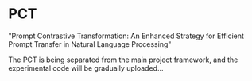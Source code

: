 # PCT
"Prompt Contrastive Transformation: An Enhanced Strategy for Efficient Prompt Transfer in Natural Language Processing"

The PCT is being separated from the main project framework, and the experimental code will be gradually uploaded...
